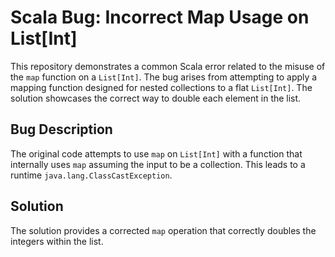 # Scala Bug: Incorrect Map Usage on List[Int]

This repository demonstrates a common Scala error related to the misuse of the `map` function on a `List[Int]`. The bug arises from attempting to apply a mapping function designed for nested collections to a flat `List[Int]`.  The solution showcases the correct way to double each element in the list.

## Bug Description
The original code attempts to use `map` on `List[Int]` with a function that internally uses `map` assuming the input to be a collection. This leads to a runtime `java.lang.ClassCastException`. 

## Solution
The solution provides a corrected `map` operation that correctly doubles the integers within the list.
